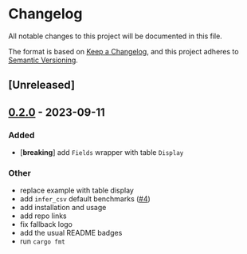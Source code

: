 # Changelog
All notable changes to this project will be documented in this file.

The format is based on [Keep a Changelog](https://keepachangelog.com/en/1.0.0/),
and this project adheres to [Semantic Versioning](https://semver.org/spec/v2.0.0.html).

## [Unreleased]

## [0.2.0](https://github.com/jaynewey/baskerville/compare/baskerville-v0.1.0...baskerville-v0.2.0) - 2023-09-11

### Added
- [**breaking**] add `Fields` wrapper with table `Display`

### Other
- replace example with table display
- add `infer_csv` default benchmarks ([#4](https://github.com/jaynewey/baskerville/pull/4))
- add installation and usage
- add repo links
- fix fallback logo
- add the usual README badges
- run `cargo fmt`
